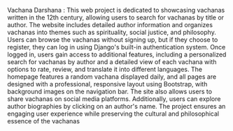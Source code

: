 Vachana Darshana : This web project is dedicated to showcasing vachanas written in the 12th century, allowing users to search for vachanas by title or author. The website includes detailed author information and organizes vachanas into themes such as spirituality, social justice, and philosophy.
Users can browse the vachanas without signing up, but if they choose to register, they can log in using Django's built-in authentication system. Once logged in, users gain access to additional features, including a personalized search for vachanas by author and a detailed view of each vachana with options to rate, review, and translate it into different languages.
The homepage features a random vachana displayed daily, and all pages are designed with a professional, responsive layout using Bootstrap, with background images on the navigation bar. 
The site also allows users to share vachanas on social media platforms. Additionally, users can explore author biographies by clicking on an author's name.
The project ensures an engaging user experience while preserving the cultural and philosophical essence of the vachanas
